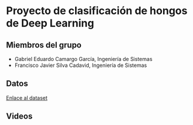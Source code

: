 # Proyecto de clasificación de hongos de Deep Learning

## Miembros del grupo

- Gabriel Eduardo Camargo García, Ingeniería de Sistemas
- Francisco Javier Silva Cadavid, Ingeniería de Sistemas

## Datos

[Enlace al dataset](https://www.kaggle.com/datasets/uciml/mushroom-classification)

## Videos
